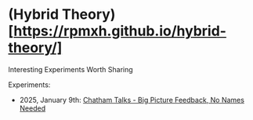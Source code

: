 # (Hybrid Theory)[https://rpmxh.github.io/hybrid-theory/]

Interesting Experiments Worth Sharing

Experiments:


* 2025, January 9th: [Chatham Talks - Big Picture Feedback, No Names Needed](experiments/chatham-talks/chatham-talks-article.md)
